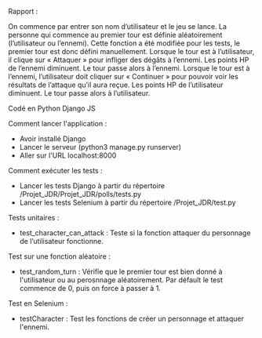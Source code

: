 Rapport :

On commence par entrer son nom d’utilisateur et le jeu se lance.
La personne qui commence au premier tour est définie aléatoirement (l’utilisateur ou l’ennemi). Cette fonction a été modifiée pour les tests, le premier tour est donc défini manuellement.
Lorsque le tour est à l’utilisateur, il clique sur « Attaquer » pour infliger des dégâts à l’ennemi. Les points HP de l’ennemi diminuent. Le tour passe alors à l’ennemi.
Lorsque le tour est à l’ennemi, l’utilisateur doit cliquer sur « Continuer » pour pouvoir voir les résultats de l’attaque qu’il aura reçue. Les points HP de l’utilisateur diminuent. Le tour passe alors à l’utilisateur.

Codé en Python Django JS

Comment lancer l'application :
- Avoir installé Django
- Lancer le serveur (python3 manage.py runserver)
- Aller sur l'URL localhost:8000

Comment exécuter les tests :
- Lancer les tests Django à partir du répertoire /Projet_JDR/Projet_JDR/polls/tests.py
- Lancer les tests Selenium à partir du répertoire /Projet_JDR/test.py

Tests unitaires :
- test_character_can_attack : Teste si la fonction attaquer du personnage de l’utilisateur fonctionne.

Test sur une fonction aléatoire : 
- test_random_turn : Vérifie que le premier tour est bien donné à l'utilisateur ou  au perosnnage aléatoirement. Par défault le test commence de 0, puis on force à passer à 1.

Test en Selenium :
- testCharacter : Test les fonctions de créer un personnage et attaquer l'ennemi.

